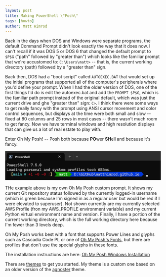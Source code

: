 ```yaml
---
layout: post
title: Making PowerShell \"Posh\"
tags: [howto]
author: Matt Himrod
---
```


Back in the days when DOS and Windows were separate programs, the default Command Prompt didn't
look exactly the way that it does now. I can't recall if it was DOS 5 or DOS 6 that changed the
default prompt to `$P$G` ("path" followed by "greater than") which looks like the familiar prompt
that we're accustomed to: `C:\Users\matt>` -- that is, the current working directory (path)
followed by a "greater than" sign.

Back then, DOS had a "boot script" called `AUTOEXEC.BAT` that would set up the initial programs
that supported all of the computer's peripherals where you'd define your prompt. When I had
the older version of DOS, one of the first things I'd do is edit the autoexec.bat and add the
`PROMPT $P$G`, which is the familiar path prompt instead of the original default, which was just
the current drive and ghe "greater than" sign: `C>`. I think there were some ways to get really
fancy with the prompt using ANSI cursor movement and color control sequences, but displays at the
time were both small and slow -- fixed at 80 columns and 25 rows in most cases -- there wasn't much
room to get fancy. Now we have terminal windows and high resolution displays that can give us a lot
of real estate to play with.

Enter Oh My Posh! -- Posh both because **PO**wer **SH**ell and because it's fancy.

![](/assets/img/2025-02-08-making-powershell-posh.png)

THe example above is my own Oh My Posh custom prompt. It shows my current Git repository status
followed by the currently logged-in username (which is green because I'm signed in as a regular
user but would be red if I were elevated to superuser). Not shown currently are my currently
selected AWS Profile (fron my AWS_PROFILE environment variable) and my current Python virtual
environment name and version. Finally, I have a portion of the current working directory, which is
the full working directory here because I'm fewer than 3 levels deep.

Oh My Posh works best with a font that supports Power Lines and glyphs such as Cascadia Code PL or
one of [Oh My Posh's Fonts](https://ohmyposh.dev/docs/installation/fonts), but there are profiles
that don't use the special glyphs in these fonts.

The installation instructions are here: [Oh My Posh Windows Installation](https://ohmyposh.dev/docs/installation/windows)

There are [themes](https://ohmyposh.dev/docs/themes) to get you started. My theme is a custom one
based on an older version of the [agnoster](https://ohmyposh.dev/docs/themes#agnoster) theme.

